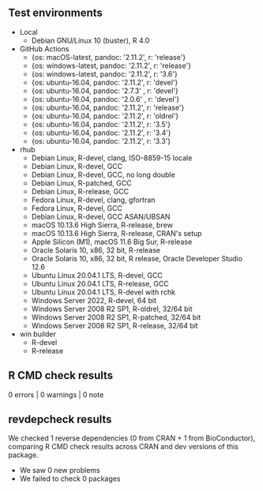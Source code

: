 

## Test environments

- Local
  - Debian GNU/Linux 10 (buster), R 4.0
- GitHub Actions
  - {os: macOS-latest,   pandoc: '2.11.2', r: 'release'}
  - {os: windows-latest, pandoc: '2.11.2', r: 'release'}
  - {os: windows-latest, pandoc: '2.11.2', r: '3.6'}
  - {os: ubuntu-16.04,   pandoc: '2.11.2', r: 'devel'}
  - {os: ubuntu-16.04,   pandoc: '2.7.3' , r: 'devel'}
  - {os: ubuntu-16.04,   pandoc: '2.0.6' , r: 'devel'}
  - {os: ubuntu-16.04,   pandoc: '2.11.2', r: 'release'}
  - {os: ubuntu-16.04,   pandoc: '2.11.2', r: 'oldrel'}
  - {os: ubuntu-16.04,   pandoc: '2.11.2', r: '3.5'}
  - {os: ubuntu-16.04,   pandoc: '2.11.2', r: '3.4'}
  - {os: ubuntu-16.04,   pandoc: '2.11.2', r: '3.3'}
- rhub
  -  Debian Linux, R-devel, clang, ISO-8859-15 locale
  -  Debian Linux, R-devel, GCC
  -  Debian Linux, R-devel, GCC, no long double
  -  Debian Linux, R-patched, GCC
  -  Debian Linux, R-release, GCC
  -  Fedora Linux, R-devel, clang, gfortran
  -  Fedora Linux, R-devel, GCC
  -  Debian Linux, R-devel, GCC ASAN/UBSAN
  -  macOS 10.13.6 High Sierra, R-release, brew
  -  macOS 10.13.6 High Sierra, R-release, CRAN's setup
  -  Apple Silicon (M1), macOS 11.6 Big Sur, R-release
  -  Oracle Solaris 10, x86, 32 bit, R-release
  -  Oracle Solaris 10, x86, 32 bit, R release, Oracle Developer Studio 12.6
  -  Ubuntu Linux 20.04.1 LTS, R-devel, GCC
  -  Ubuntu Linux 20.04.1 LTS, R-release, GCC
  -  Ubuntu Linux 20.04.1 LTS, R-devel with rchk
  -  Windows Server 2022, R-devel, 64 bit
  -  Windows Server 2008 R2 SP1, R-oldrel, 32/64 bit
  -  Windows Server 2008 R2 SP1, R-patched, 32/64 bit
  -  Windows Server 2008 R2 SP1, R-release, 32/64 bit
- win builder
  - R-devel
  - R-release

## R CMD check results

0 errors | 0 warnings | 0 note

## revdepcheck results

We checked 1 reverse dependencies (0 from CRAN + 1 from BioConductor), comparing R CMD check results across CRAN and dev versions of this package.

 - We saw 0 new problems
 - We failed to check 0 packages
